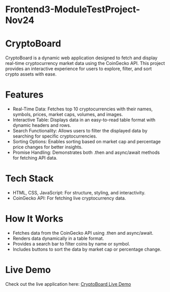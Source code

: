# Frontend3-ModuleTestProject-Nov24

# CryptoBoard
CryptoBoard is a dynamic web application designed to fetch and display real-time cryptocurrency market data using the CoinGecko API. This project provides an interactive experience for users to explore, filter, and sort crypto assets with ease.

# Features
- Real-Time Data: Fetches top 10 cryptocurrencies with their names, symbols, prices, market caps, volumes, and images.
- Interactive Table: Displays data in an easy-to-read table format with dynamic headers and rows.
- Search Functionality: Allows users to filter the displayed data by searching for specific cryptocurrencies.
- Sorting Options: Enables sorting based on market cap and percentage price changes for better insights.
- Promise Handling: Demonstrates both .then and async/await methods for fetching API data.

# Tech Stack
- HTML, CSS, JavaScript: For structure, styling, and interactivity.
- CoinGecko API: For fetching live cryptocurrency data.

# How It Works
- Fetches data from the CoinGecko API using .then and async/await.
- Renders data dynamically in a table format.
- Provides a search bar to filter coins by name or symbol.
- Includes buttons to sort the data by market cap or percentage change.

# Live Demo
Check out the live application here: [CryptoBoard Live Demo](https://acciojobs-cryptodashboard.netlify.app/)
